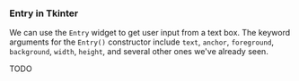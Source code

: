 ### Entry in Tkinter

We can use the `Entry` widget to get user input from a text box. The keyword arguments for the `Entry()` constructor include `text`, `anchor`, `foreground`, `background`, `width`, `height`, and several other ones we've already seen.

TODO

